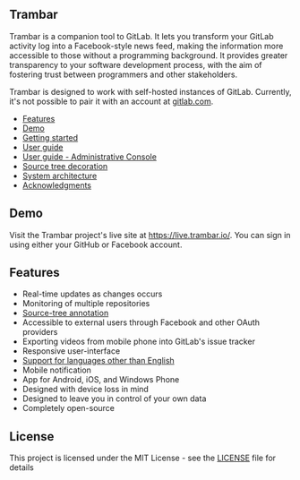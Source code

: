 Trambar
-------

Trambar is a companion tool to GitLab. It lets you transform your GitLab
activity log into a Facebook-style news feed, making the information more
accessible to those without a programming background. It provides greater
transparency to your software development process, with the aim of fostering
trust between programmers and other stakeholders.

Trambar is designed to work with self-hosted instances of GitLab. Currently,
it's not possible to pair it with an account at [gitlab.com](https://about.gitlab.com/).

* [Features](#features)
* [Demo](#demo)
* [Getting started](docs/getting-started.md)
* [User guide](docs/user-guide.md)
* [User guide - Administrative Console](docs/user-guide-admin.md)
* [Source tree decoration](docs/decoration.md)
* [System architecture](docs/architecture.md)
* [Acknowledgments](docs/acknowledgments.md)

## Demo

Visit the Trambar project's live site at https://live.trambar.io/. You can sign
in using either your GitHub or Facebook account.

## Features

* Real-time updates as changes occurs
* Monitoring of multiple repositories
* [Source-tree annotation](docs/decoration.md)
* Accessible to external users through Facebook and other OAuth providers
* Exporting videos from mobile phone into GitLab's issue tracker
* Responsive user-interface
* [Support for languages other than English](docs/localization.md)
* Mobile notification
* App for Android, iOS, and Windows Phone
* Designed with device loss in mind
* Designed to leave you in control of your own data
* Completely open-source

## License

This project is licensed under the MIT License - see the [LICENSE](LICENSE) file
for details

